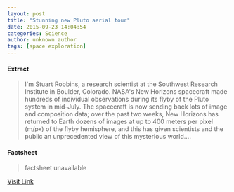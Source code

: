 ```yaml
---
layout: post
title: "Stunning new Pluto aerial tour"
date: 2015-09-23 14:04:54
categories: Science
author: unknown author
tags: [space exploration]
---
```



#### Extract
>I'm Stuart Robbins, a research scientist at the Southwest Research Institute in Boulder, Colorado. NASA's New Horizons spacecraft made hundreds of individual observations during its flyby of the Pluto system in mid-July. The spacecraft is now sending back lots of image and composition data; over the past two weeks, New Horizons has returned to Earth dozens of images at up to 400 meters per pixel (m/px) of the flyby hemisphere, and this has given scientists and the public an unprecedented view of this mysterious world....

#### Factsheet
>factsheet unavailable

[Visit Link](http://phys.org/news/2015-09-stunning-pluto-aerial.html)


